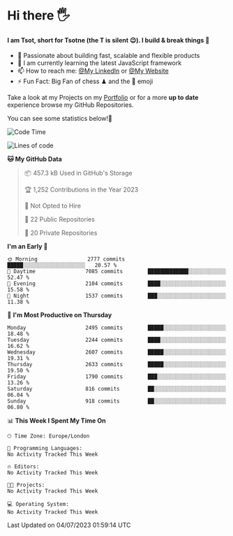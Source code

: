 # Hi there :raised_hand_with_fingers_splayed:
#### I am Tsot, short for Tsotne (the T is silent :wink:). I build & break things :space_invader:
- :telescope: Passionate about building fast, scalable and flexible products
- :seedling: I am currently learning the latest JavaScript framework 
- :mailbox: How to reach me: [@My LinkedIn](https://www.linkedin.com/in/tsotne-gvadzabia/) or [@My Website](https://tsotne.co.uk/contact)
- :zap: Fun Fact: Big Fan of chess ♟ and the 👾 emoji

Take a look at my Projects on my [Portfolio](https://tsotne.co.uk/) or for a more **up to date** experience browse my GitHub Repositories.

You can see some statistics below!:space_invader:
<!--START_SECTION:waka-->
![Code Time](http://img.shields.io/badge/Code%20Time-761%20hrs%202%20mins-blue)

![Lines of code](https://img.shields.io/badge/From%20Hello%20World%20I%27ve%20Written-6.7%20million%20lines%20of%20code-blue)

**🐱 My GitHub Data** 

> 📦 457.3 kB Used in GitHub's Storage 
 > 
> 🏆 1,252 Contributions in the Year 2023
 > 
> 🚫 Not Opted to Hire
 > 
> 📜 22 Public Repositories 
 > 
> 🔑 20 Private Repositories 
 > 
**I'm an Early 🐤** 

```text
🌞 Morning                2777 commits        █████░░░░░░░░░░░░░░░░░░░░   20.57 % 
🌆 Daytime                7085 commits        █████████████░░░░░░░░░░░░   52.47 % 
🌃 Evening                2104 commits        ████░░░░░░░░░░░░░░░░░░░░░   15.58 % 
🌙 Night                  1537 commits        ███░░░░░░░░░░░░░░░░░░░░░░   11.38 % 
```
📅 **I'm Most Productive on Thursday** 

```text
Monday                   2495 commits        █████░░░░░░░░░░░░░░░░░░░░   18.48 % 
Tuesday                  2244 commits        ████░░░░░░░░░░░░░░░░░░░░░   16.62 % 
Wednesday                2607 commits        █████░░░░░░░░░░░░░░░░░░░░   19.31 % 
Thursday                 2633 commits        █████░░░░░░░░░░░░░░░░░░░░   19.50 % 
Friday                   1790 commits        ███░░░░░░░░░░░░░░░░░░░░░░   13.26 % 
Saturday                 816 commits         ██░░░░░░░░░░░░░░░░░░░░░░░   06.04 % 
Sunday                   918 commits         ██░░░░░░░░░░░░░░░░░░░░░░░   06.80 % 
```


📊 **This Week I Spent My Time On** 

```text
🕑︎ Time Zone: Europe/London

💬 Programming Languages: 
No Activity Tracked This Week

🔥 Editors: 
No Activity Tracked This Week

🐱‍💻 Projects: 
No Activity Tracked This Week

💻 Operating System: 
No Activity Tracked This Week
```


 Last Updated on 04/07/2023 01:59:14 UTC
<!--END_SECTION:waka-->
